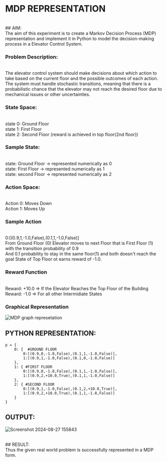 # MDP REPRESENTATION
<br>
## AIM:
<br>
The aim of this experiment is to create a Markov Decision Process (MDP) representation and implement it in Python to model the decision-making process in a Elevator Control System.

### Problem Description:
<br>
The elevator control system should make decisions about which action to take based on the current floor and the possible outcomes of each action. The system must handle stochastic transitions, meaning that there is a probabilistic chance that the elevator may not reach the desired floor due to mechanical issues or other uncertainties.

### State Space:
<br>
state 0: Ground Floor<br>
state 1: First Floor<br>
state 2: Second Floor (reward is achieved in top floor(2nd floor))

### Sample State:
<br>
state: Ground Floor -> represented numerically as 0<br>
state: First Floor -> represented numerically as 1<br>
state: second Floor -> represented numerically as 2

### Action Space:
<br>
Action 0: Moves Down<br>
Action 1: Moves Up

### Sample Action
<br>
0:[(0.9,1,-1.0,False),(0.1,1,-1.0,False)] <br>
From Ground Floor (0) Elevator moves to next Floor that is First Floor (1) with the transition probability of 0.9<br>
And 0.1 probability to stay in the same floor(1) and both doesn't reach the goal State of Top Floor ot earns reward of -1.0.

### Reward Function
<br>
Reward: +10.0  => If the Elevator Reaches the Top Floor of the Building<br>
Reward: -1.0   => For all other Intermidiate States

### Graphical Representation

![MDP graph represetation](https://github.com/user-attachments/assets/49f37c27-c1ce-402e-bddf-0845c24512a9)


## PYTHON REPRESENTATION:

```
p = {
    0: {  #GROUND FLOOR
        0:[(0.9,0,-1.0,False),(0.1,1,-1.0,False)],
        1:[(0.9,1,-1.0,False),(0.1,0,-1.0,False)]
    },
    1: { #FIRST FLOOR
        0:[(0.9,0,-1.0,False),(0.1,1,-1.0,False)],
        1:[(0.9,2,+10.0,True),(0.1,1,-1.0,False)]
    },
    2: { #SECOND FLOOR
        0:[(0.9,1,-1.0,False),(0.1,2,+10.0,True)],
        1:[(0.9,2,+10.0,True),(0.1,1,-1.0,False)]
    }
}
```

## OUTPUT:

![Screenshot 2024-08-27 155843](https://github.com/user-attachments/assets/53638272-f07c-4297-83e6-f37bd428e33f)

<br>
## RESULT:
<br>
Thus the given real world problem is successfully represented in a MDP form.
